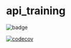 # api_training

![badge](https://github.com/lilamoudoudoub/api_training/actions/workflows/build.yml/badge.svg)

[![codecov](https://codecov.io/gh/lilamoudoudoub/api_training/branch/main/graph/badge.svg)](https://codecov.io/gh/lilamoudoudoub/api_training)
